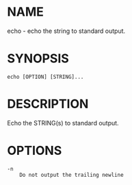 # NAME
echo - echo the string to standard output.

# SYNOPSIS

    echo [OPTION] [STRING]...

# DESCRIPTION
Echo the STRING(s) to standard output.

# OPTIONS

    -n
        Do not output the trailing newline
